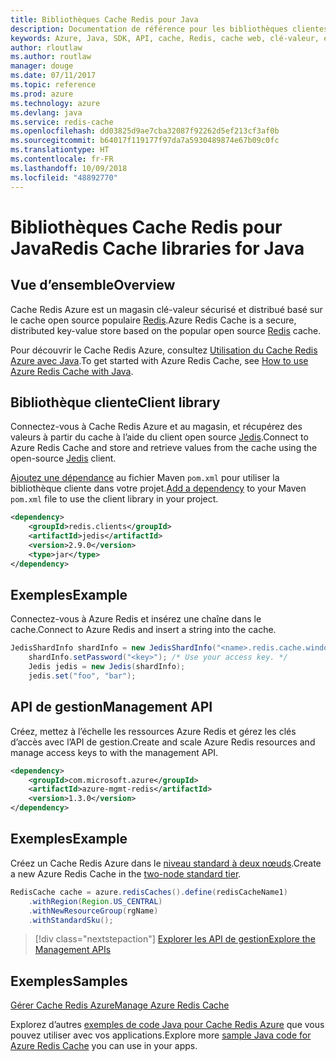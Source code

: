 ```yaml
---
title: Bibliothèques Cache Redis pour Java
description: Documentation de référence pour les bibliothèques clientes et de gestion Java pour les bases de données pour Cache Redis
keywords: Azure, Java, SDK, API, cache, Redis, cache web, clé-valeur, en mémoire
author: rloutlaw
ms.author: routlaw
manager: douge
ms.date: 07/11/2017
ms.topic: reference
ms.prod: azure
ms.technology: azure
ms.devlang: java
ms.service: redis-cache
ms.openlocfilehash: dd03825d9ae7cba32087f92262d5ef213cf3af0b
ms.sourcegitcommit: b64017f119177f97da7a5930489874e67b09c0fc
ms.translationtype: HT
ms.contentlocale: fr-FR
ms.lasthandoff: 10/09/2018
ms.locfileid: "48892770"
---
```

# <a name="redis-cache-libraries-for-java"></a><span data-ttu-id="8bf32-104">Bibliothèques Cache Redis pour Java</span><span class="sxs-lookup"><span data-stu-id="8bf32-104">Redis Cache libraries for Java</span></span>

## <a name="overview"></a><span data-ttu-id="8bf32-105">Vue d’ensemble</span><span class="sxs-lookup"><span data-stu-id="8bf32-105">Overview</span></span>

<span data-ttu-id="8bf32-106">Cache Redis Azure est un magasin clé-valeur sécurisé et distribué basé sur le cache open source populaire [Redis](https://redis.io/).</span><span class="sxs-lookup"><span data-stu-id="8bf32-106">Azure Redis Cache is a secure, distributed key-value store based on the popular open source [Redis](https://redis.io/) cache.</span></span> 

<span data-ttu-id="8bf32-107">Pour découvrir le Cache Redis Azure, consultez [Utilisation du Cache Redis Azure avec Java](/azure/redis-cache/cache-java-get-started).</span><span class="sxs-lookup"><span data-stu-id="8bf32-107">To get started with Azure Redis Cache, see [How to use Azure Redis Cache with Java](/azure/redis-cache/cache-java-get-started).</span></span>

## <a name="client-library"></a><span data-ttu-id="8bf32-108">Bibliothèque cliente</span><span class="sxs-lookup"><span data-stu-id="8bf32-108">Client library</span></span>

<span data-ttu-id="8bf32-109">Connectez-vous à Cache Redis Azure et au magasin, et récupérez des valeurs à partir du cache à l’aide du client open source [Jedis](https://github.com/xetorthio/jedis).</span><span class="sxs-lookup"><span data-stu-id="8bf32-109">Connect to Azure Redis Cache and store and retrieve values from the cache using the open-source [Jedis](https://github.com/xetorthio/jedis) client.</span></span>  

<span data-ttu-id="8bf32-110">[Ajoutez une dépendance](https://maven.apache.org/guides/getting-started/index.html#How_do_I_use_external_dependencies) au fichier Maven `pom.xml` pour utiliser la bibliothèque cliente dans votre projet.</span><span class="sxs-lookup"><span data-stu-id="8bf32-110">[Add a dependency](https://maven.apache.org/guides/getting-started/index.html#How_do_I_use_external_dependencies) to your Maven `pom.xml` file to use the client library in your project.</span></span>   

```XML
<dependency>
    <groupId>redis.clients</groupId>
    <artifactId>jedis</artifactId>
    <version>2.9.0</version>
    <type>jar</type>
</dependency>
```

## <a name="example"></a><span data-ttu-id="8bf32-111">Exemples</span><span class="sxs-lookup"><span data-stu-id="8bf32-111">Example</span></span>

<span data-ttu-id="8bf32-112">Connectez-vous à Azure Redis et insérez une chaîne dans le cache.</span><span class="sxs-lookup"><span data-stu-id="8bf32-112">Connect to Azure Redis and insert a string into the cache.</span></span>

```java
JedisShardInfo shardInfo = new JedisShardInfo("<name>.redis.cache.windows.net", 6380, useSsl);
    shardInfo.setPassword("<key>"); /* Use your access key. */
    Jedis jedis = new Jedis(shardInfo);
    jedis.set("foo", "bar");
```

## <a name="management-api"></a><span data-ttu-id="8bf32-113">API de gestion</span><span class="sxs-lookup"><span data-stu-id="8bf32-113">Management API</span></span>

<span data-ttu-id="8bf32-114">Créez, mettez à l’échelle les ressources Azure Redis et gérez les clés d’accès avec l’API de gestion.</span><span class="sxs-lookup"><span data-stu-id="8bf32-114">Create and scale Azure Redis resources and manage access keys to with the management API.</span></span>

```XML
<dependency>
    <groupId>com.microsoft.azure</groupId>
    <artifactId>azure-mgmt-redis</artifactId>
    <version>1.3.0</version>
</dependency>
```

## <a name="example"></a><span data-ttu-id="8bf32-115">Exemples</span><span class="sxs-lookup"><span data-stu-id="8bf32-115">Example</span></span>

<span data-ttu-id="8bf32-116">Créez un Cache Redis Azure dans le [niveau standard à deux nœuds](https://azure.microsoft.com/services/cache/).</span><span class="sxs-lookup"><span data-stu-id="8bf32-116">Create a new Azure Redis Cache in the [two-node standard tier](https://azure.microsoft.com/services/cache/).</span></span> 

```java
RedisCache cache = azure.redisCaches().define(redisCacheName1)
    .withRegion(Region.US_CENTRAL)
    .withNewResourceGroup(rgName)
    .withStandardSku();
```

> [!div class="nextstepaction"]
> [<span data-ttu-id="8bf32-117">Explorer les API de gestion</span><span class="sxs-lookup"><span data-stu-id="8bf32-117">Explore the Management APIs</span></span>](/java/api/overview/azure/rediscache/management)

## <a name="samples"></a><span data-ttu-id="8bf32-118">Exemples</span><span class="sxs-lookup"><span data-stu-id="8bf32-118">Samples</span></span>

[<span data-ttu-id="8bf32-119">Gérer Cache Redis Azure</span><span class="sxs-lookup"><span data-stu-id="8bf32-119">Manage Azure Redis Cache</span></span>](https://github.com/Azure-Samples/redis-java-manage-cache)   

<span data-ttu-id="8bf32-120">Explorez d’autres [exemples de code Java pour Cache Redis Azure](https://azure.microsoft.com/resources/samples/?platform=java&term=redis) que vous pouvez utiliser avec vos applications.</span><span class="sxs-lookup"><span data-stu-id="8bf32-120">Explore more [sample Java code for Azure Redis Cache](https://azure.microsoft.com/resources/samples/?platform=java&term=redis) you can use in your apps.</span></span>

